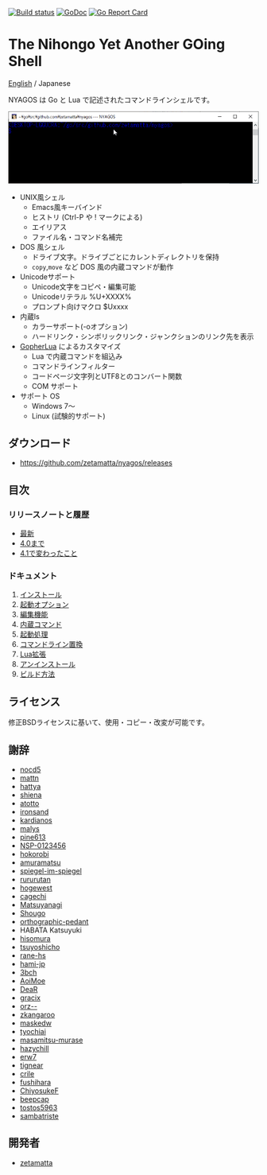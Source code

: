 [![Build status](https://ci.appveyor.com/api/projects/status/bh7866s6oasvchpj?svg=true)](https://ci.appveyor.com/project/zetamatta/nyagos)
[![GoDoc](https://godoc.org/github.com/zetamatta/nyagos?status.svg)](https://godoc.org/github.com/zetamatta/nyagos)
[![Go Report Card](https://goreportcard.com/badge/github.com/zetamatta/nyagos)](https://goreportcard.com/report/github.com/zetamatta/nyagos)

The Nihongo Yet Another GOing Shell
===================================

[English](./readme.md) / Japanese

NYAGOS は Go と Lua で記述されたコマンドラインシェルです。

<img src="./demo.gif" alt="demo-animation" />

* UNIX風シェル
  * Emacs風キーバインド
  * ヒストリ (Ctrl-P や ! マークによる)
  * エイリアス
  * ファイル名・コマンド名補完
* DOS 風シェル
  * ドライブ文字。ドライブごとにカレントディレクトリを保持
  * `copy`,`move` など DOS 風の内蔵コマンドが動作
* Unicodeサポート
  * Unicode文字をコピペ・編集可能
  * Unicodeリテラル %U+XXXX%
  * プロンプト向けマクロ $Uxxxx
* 内蔵ls
  * カラーサポート(-oオプション)
  * ハードリンク・シンボリックリンク・ジャンクションのリンク先を表示
* [GopherLua](https://github.com/yuin/gopher-lua) によるカスタマイズ
  * Lua で内蔵コマンドを組込み
  * コマンドラインフィルター
  * コードページ文字列とUTF8とのコンバート関数
  * COM サポート
* サポート OS
  * Windows 7～
  * Linux (試験的サポート)

ダウンロード
------------

* https://github.com/zetamatta/nyagos/releases

目次
----

### リリースノートと履歴

- [最新](Doc/release_note_ja.md)
- [4.0まで](Doc/history_4.0_ja.md)
- [4.1で変わったこと](Doc/since_4.1_ja.md)

### ドキュメント

1. [インストール](Doc/01-Install_ja.md)
2. [起動オプション](Doc/02-Options_ja.md)
3. [編集機能](Doc/03-Readline_ja.md)
4. [内蔵コマンド](Doc/04-Commands_ja.md)
5. [起動処理](Doc/05-Startup_ja.md)
6. [コマンドライン置換](Doc/06-Substitution_ja.md)
7. [Lua拡張](Doc/07-LuaFunctions_ja.md)
8. [アンインストール](Doc/08-Uninstall_ja.md)
9. [ビルド方法](Doc/09-Build_ja.md)

ライセンス
----------

修正BSDライセンスに基いて、使用・コピー・改変が可能です。

謝辞
----

* [nocd5](https://github.com/nocd5)
* [mattn](https://github.com/mattn)
* [hattya](https://github.com/hattya)
* [shiena](https://github.com/shiena)
* [atotto](https://github.com/atotto)
* [ironsand](https://github.com/ironsand)
* [kardianos](https://github.com/kardianos)
* [malys](https://github.com/malys)
* [pine613](https://github.com/pine613)
* [NSP-0123456](https://github.com/NSP-0123456)
* [hokorobi](https://github.com/hokorobi)
* [amuramatsu](https://github.com/amuramatsu)
* [spiegel-im-spiegel](https://github.com/spiegel-im-spiegel)
* [rururutan](https://github.com/rururutan/)
* [hogewest](https://github.com/hogewest)
* [cagechi](https://github.com/cagechi)
* [Matsuyanagi](https://github.com/Matsuyanagi)
* [Shougo](https://github.com/Shougo)
* [orthographic-pedant](https://github.com/orthographic-pedant)
* HABATA Katsuyuki
* [hisomura](https://github.com/hisomura)
* [tsuyoshicho](https://github.com/tsuyoshicho)
* [rane-hs](https://github.com/rane-hs)
* [hami-jp](https://github.com/hami-jp)
* [3bch](https://github.com/3bch)
* [AoiMoe](https://github.com/aoimoe)
* [DeaR](https://github.com/DeaR)
* [gracix](https://github.com/gracix)
* [orz--](https://github.com/orz--)
* [zkangaroo](https://github.com/zkangaroo)
* [maskedw](https://github.com/maskedw)
* [tyochiai](https://github.com/tyochiai)
* [masamitsu-murase](https://github.com/masamitsu-murase)
* [hazychill](https://github.com/hazychill)
* [erw7](https://github.com/erw7)
* [tignear](https://github.com/tignear)
* [crile](https://github.com/crile)
* [fushihara](https://github.com/fushihara)
* [ChiyosukeF](https://twitter.com/ChiyosukeF)
* [beepcap](https://twitter.com/beepcap)
* [tostos5963](https://github.com/tostos5963)
* [sambatriste](https://github.com/sambatriste)

開発者
------

* [zetamatta](https://github.com/zetamatta)
<!-- vim:set fenc=utf8 -->

